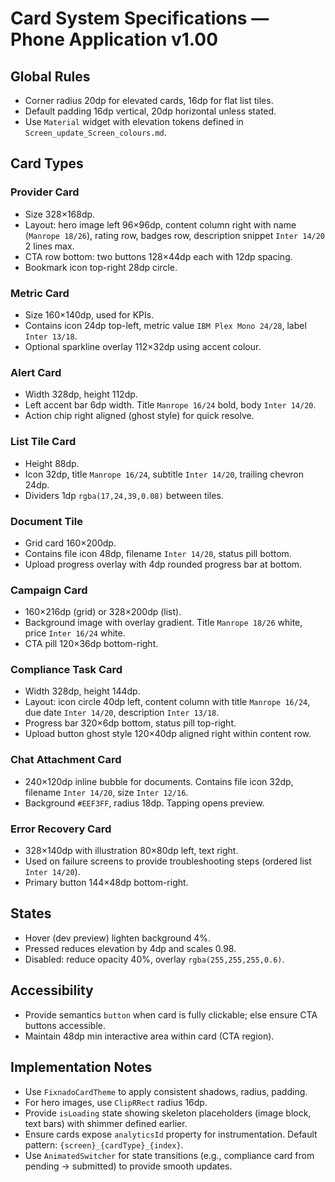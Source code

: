 # Card System Specifications — Phone Application v1.00

## Global Rules
- Corner radius 20dp for elevated cards, 16dp for flat list tiles.
- Default padding 16dp vertical, 20dp horizontal unless stated.
- Use `Material` widget with elevation tokens defined in `Screen_update_Screen_colours.md`.

## Card Types
### Provider Card
- Size 328×168dp.
- Layout: hero image left 96×96dp, content column right with name (`Manrope 18/26`), rating row, badges row, description snippet `Inter 14/20` 2 lines max.
- CTA row bottom: two buttons 128×44dp each with 12dp spacing.
- Bookmark icon top-right 28dp circle.

### Metric Card
- Size 160×140dp, used for KPIs.
- Contains icon 24dp top-left, metric value `IBM Plex Mono 24/28`, label `Inter 13/18`.
- Optional sparkline overlay 112×32dp using accent colour.

### Alert Card
- Width 328dp, height 112dp.
- Left accent bar 6dp width. Title `Manrope 16/24` bold, body `Inter 14/20`.
- Action chip right aligned (ghost style) for quick resolve.

### List Tile Card
- Height 88dp.
- Icon 32dp, title `Manrope 16/24`, subtitle `Inter 14/20`, trailing chevron 24dp.
- Dividers 1dp `rgba(17,24,39,0.08)` between tiles.

### Document Tile
- Grid card 160×200dp.
- Contains file icon 48dp, filename `Inter 14/20`, status pill bottom.
- Upload progress overlay with 4dp rounded progress bar at bottom.

### Campaign Card
- 160×216dp (grid) or 328×200dp (list).
- Background image with overlay gradient. Title `Manrope 18/26` white, price `Inter 16/24` white.
- CTA pill 120×36dp bottom-right.

### Compliance Task Card
- Width 328dp, height 144dp.
- Layout: icon circle 40dp left, content column with title `Manrope 16/24`, due date `Inter 14/20`, description `Inter 13/18`.
- Progress bar 320×6dp bottom, status pill top-right.
- Upload button ghost style 120×40dp aligned right within content row.

### Chat Attachment Card
- 240×120dp inline bubble for documents. Contains file icon 32dp, filename `Inter 14/20`, size `Inter 12/16`.
- Background `#EEF3FF`, radius 18dp. Tapping opens preview.

### Error Recovery Card
- 328×140dp with illustration 80×80dp left, text right.
- Used on failure screens to provide troubleshooting steps (ordered list `Inter 14/20`).
- Primary button 144×48dp bottom-right.

## States
- Hover (dev preview) lighten background 4%.
- Pressed reduces elevation by 4dp and scales 0.98.
- Disabled: reduce opacity 40%, overlay `rgba(255,255,255,0.6)`.

## Accessibility
- Provide semantics `button` when card is fully clickable; else ensure CTA buttons accessible.
- Maintain 48dp min interactive area within card (CTA region).

## Implementation Notes
- Use `FixnadoCardTheme` to apply consistent shadows, radius, padding.
- For hero images, use `ClipRRect` radius 16dp.
- Provide `isLoading` state showing skeleton placeholders (image block, text bars) with shimmer defined earlier.
- Ensure cards expose `analyticsId` property for instrumentation. Default pattern: `{screen}_{cardType}_{index}`.
- Use `AnimatedSwitcher` for state transitions (e.g., compliance card from pending → submitted) to provide smooth updates.
